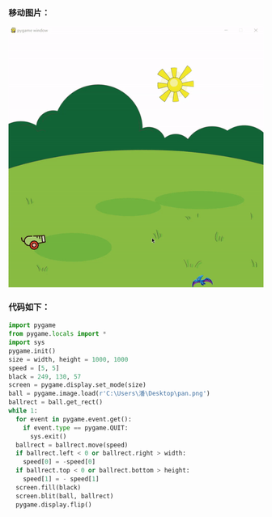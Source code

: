 ### 移动图片：
![gif](https://github.com/paaaaaan/Computational_physics_2015301500280/blob/files/gif.gif)

### 代码如下：
```python
import pygame
from pygame.locals import *
import sys
pygame.init()
size = width, height = 1000, 1000
speed = [5, 5]
black = 249, 130, 57
screen = pygame.display.set_mode(size)
ball = pygame.image.load(r'C:\Users\潘\Desktop\pan.png')
ballrect = ball.get_rect()
while 1:
  for event in pygame.event.get():
    if event.type == pygame.QUIT:
      sys.exit()
  ballrect = ballrect.move(speed)
  if ballrect.left < 0 or ballrect.right > width:
    speed[0] = -speed[0]
  if ballrect.top < 0 or ballrect.bottom > height:
    speed[1] = - speed[1]
  screen.fill(black)
  screen.blit(ball, ballrect)
  pygame.display.flip()
```
